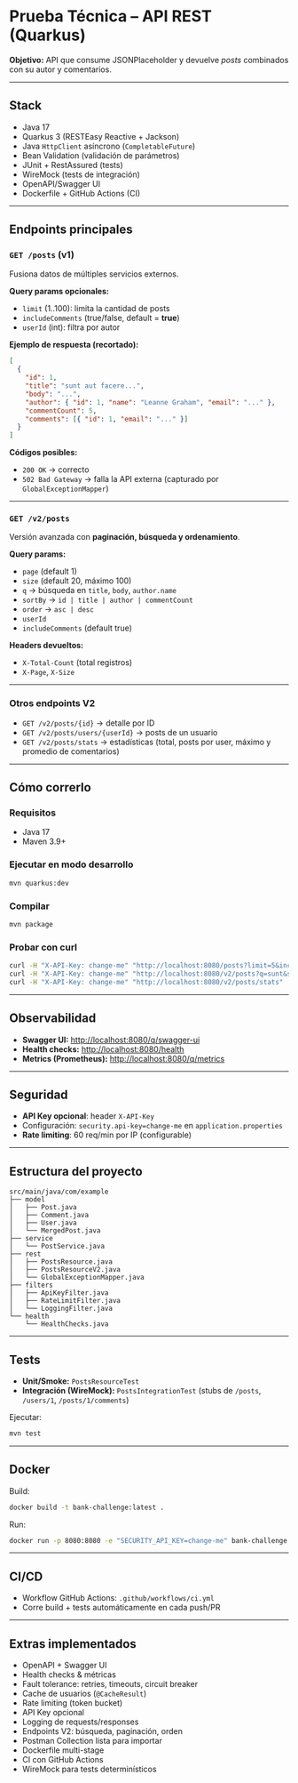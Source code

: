 # Prueba Técnica – API REST (Quarkus)

**Objetivo:** API que consume JSONPlaceholder y devuelve *posts* combinados con su autor y comentarios.

---

## Stack
- Java 17
- Quarkus 3 (RESTEasy Reactive + Jackson)
- Java `HttpClient` asíncrono (`CompletableFuture`)
- Bean Validation (validación de parámetros)
- JUnit + RestAssured (tests)
- WireMock (tests de integración)
- OpenAPI/Swagger UI
- Dockerfile + GitHub Actions (CI)

---

## Endpoints principales

### `GET /posts` (v1)
Fusiona datos de múltiples servicios externos.

**Query params opcionales:**
- `limit` (1..100): limita la cantidad de posts
- `includeComments` (true/false, default = **true**)
- `userId` (int): filtra por autor

**Ejemplo de respuesta (recortado):**
```json
[
  {
    "id": 1,
    "title": "sunt aut facere...",
    "body": "...",
    "author": { "id": 1, "name": "Leanne Graham", "email": "..." },
    "commentCount": 5,
    "comments": [{ "id": 1, "email": "..." }]
  }
]
```

**Códigos posibles:**
- `200 OK` → correcto
- `502 Bad Gateway` → falla la API externa (capturado por `GlobalExceptionMapper`)

---

### `GET /v2/posts`
Versión avanzada con **paginación, búsqueda y ordenamiento**.

**Query params:**
- `page` (default 1)
- `size` (default 20, máximo 100)
- `q` → búsqueda en `title`, `body`, `author.name`
- `sortBy` → `id | title | author | commentCount`
- `order` → `asc | desc`
- `userId`
- `includeComments` (default true)

**Headers devueltos:**
- `X-Total-Count` (total registros)
- `X-Page`, `X-Size`

---

### Otros endpoints V2
- `GET /v2/posts/{id}` → detalle por ID  
- `GET /v2/posts/users/{userId}` → posts de un usuario  
- `GET /v2/posts/stats` → estadísticas (total, posts por user, máximo y promedio de comentarios)

---

## Cómo correrlo

### Requisitos
- Java 17
- Maven 3.9+

### Ejecutar en modo desarrollo
```bash
mvn quarkus:dev
```

### Compilar
```bash
mvn package
```

### Probar con curl
```bash
curl -H "X-API-Key: change-me" "http://localhost:8080/posts?limit=5&includeComments=true"
curl -H "X-API-Key: change-me" "http://localhost:8080/v2/posts?q=sunt&sortBy=commentCount&order=desc&page=1&size=10"
curl -H "X-API-Key: change-me" "http://localhost:8080/v2/posts/stats"
```

---

## Observabilidad
- **Swagger UI:** [http://localhost:8080/q/swagger-ui](http://localhost:8080/q/swagger-ui)  
- **Health checks:** [http://localhost:8080/health](http://localhost:8080/health)  
- **Metrics (Prometheus):** [http://localhost:8080/q/metrics](http://localhost:8080/q/metrics)  

---

## Seguridad
- **API Key opcional**: header `X-API-Key`  
- Configuración: `security.api-key=change-me` en `application.properties`  
- **Rate limiting**: 60 req/min por IP (configurable)

---

## Estructura del proyecto
```
src/main/java/com/example
├── model
│   ├── Post.java
│   ├── Comment.java
│   ├── User.java
│   └── MergedPost.java
├── service
│   └── PostService.java
├── rest
│   ├── PostsResource.java
│   ├── PostsResourceV2.java
│   └── GlobalExceptionMapper.java
├── filters
│   ├── ApiKeyFilter.java
│   ├── RateLimitFilter.java
│   └── LoggingFilter.java
└── health
    └── HealthChecks.java
```

---

## Tests
- **Unit/Smoke:** `PostsResourceTest`
- **Integración (WireMock):** `PostsIntegrationTest` (stubs de `/posts`, `/users/1`, `/posts/1/comments`)

Ejecutar:
```bash
mvn test
```

---

## Docker
Build:
```bash
docker build -t bank-challenge:latest .
```

Run:
```bash
docker run -p 8080:8080 -e "SECURITY_API_KEY=change-me" bank-challenge:latest
```

---

## CI/CD
- Workflow GitHub Actions: `.github/workflows/ci.yml`  
- Corre build + tests automáticamente en cada push/PR  

---

## Extras implementados
- OpenAPI + Swagger UI
- Health checks & métricas
- Fault tolerance: retries, timeouts, circuit breaker
- Cache de usuarios (`@CacheResult`)
- Rate limiting (token bucket)
- API Key opcional
- Logging de requests/responses
- Endpoints V2: búsqueda, paginación, orden
- Postman Collection lista para importar
- Dockerfile multi-stage
- CI con GitHub Actions
- WireMock para tests determinísticos
